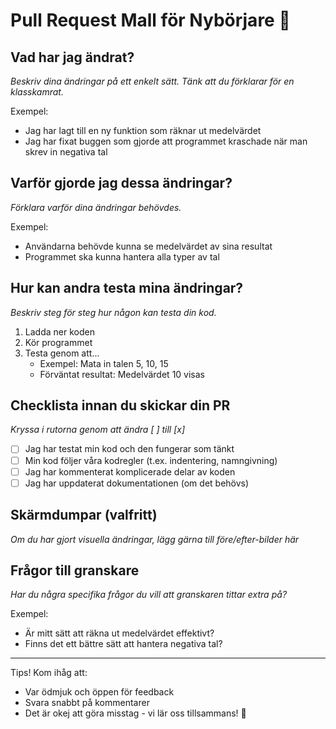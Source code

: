 # Pull Request Mall för Nybörjare 🚀

## Vad har jag ändrat?
*Beskriv dina ändringar på ett enkelt sätt. Tänk att du förklarar för en klasskamrat.*

Exempel:
- Jag har lagt till en ny funktion som räknar ut medelvärdet
- Jag har fixat buggen som gjorde att programmet kraschade när man skrev in negativa tal

## Varför gjorde jag dessa ändringar?
*Förklara varför dina ändringar behövdes.*

Exempel:
- Användarna behövde kunna se medelvärdet av sina resultat
- Programmet ska kunna hantera alla typer av tal

## Hur kan andra testa mina ändringar?
*Beskriv steg för steg hur någon kan testa din kod.*

1. Ladda ner koden
2. Kör programmet
3. Testa genom att...
    - Exempel: Mata in talen 5, 10, 15
    - Förväntat resultat: Medelvärdet 10 visas

## Checklista innan du skickar din PR
*Kryssa i rutorna genom att ändra [ ] till [x]*

- [ ] Jag har testat min kod och den fungerar som tänkt
- [ ] Min kod följer våra kodregler (t.ex. indentering, namngivning)
- [ ] Jag har kommenterat komplicerade delar av koden
- [ ] Jag har uppdaterat dokumentationen (om det behövs)

## Skärmdumpar (valfritt)
*Om du har gjort visuella ändringar, lägg gärna till före/efter-bilder här*

## Frågor till granskare
*Har du några specifika frågor du vill att granskaren tittar extra på?*

Exempel:
- Är mitt sätt att räkna ut medelvärdet effektivt?
- Finns det ett bättre sätt att hantera negativa tal?

---
Tips! Kom ihåg att:
- Var ödmjuk och öppen för feedback
- Svara snabbt på kommentarer
- Det är okej att göra misstag - vi lär oss tillsammans! 🌱